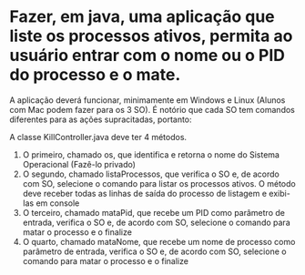 # Fazer, em java, uma aplicação que liste os processos ativos, permita ao usuário entrar com o nome ou o PID do processo e o mate.

A aplicação deverá funcionar, minimamente em Windows e Linux (Alunos com Mac podem fazer
para os 3 SO). É notório que cada SO tem comandos diferentes para as ações supracitadas, portanto:

A classe KillController.java deve ter 4 métodos.
1) O primeiro, chamado os, que identifica e retorna o nome do Sistema Operacional (Fazê-lo
privado)
2) O segundo, chamado listaProcessos, que verifica o SO e, de acordo com SO, selecione o
comando para listar os processos ativos.
O método deve receber todas as linhas de saída do processo de listagem e exibi-las em console
3) O terceiro, chamado mataPid, que recebe um PID como parâmetro de entrada, verifica o SO
e, de acordo com SO, selecione o comando para matar o processo e o finalize
4) O quarto, chamado mataNome, que recebe um nome de processo como parâmetro de
entrada, verifica o SO e, de acordo com SO, selecione o comando para matar o processo e o
finalize
